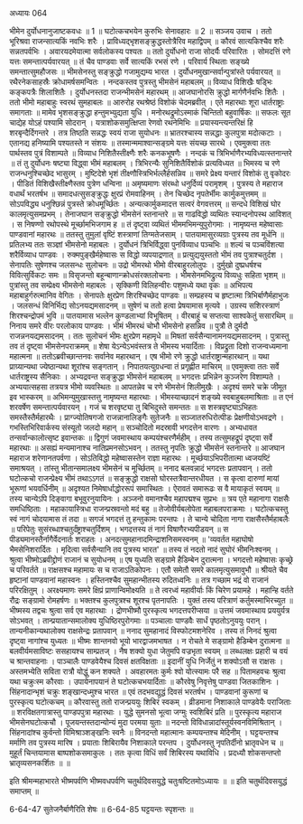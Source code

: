 अध्यायः 064

भीमेन दुर्योधनानुजाष्टकवधः ॥ 1 ॥ घटोत्कचभयेन कुरुभिः सेनावहारः ॥ 2 ॥
सञ्जय उवाच ।
ततो भूरिश्रवा राजन्सात्यकिं नवभिः शरैः ।
प्राविध्यद्भृशसङ्क्रुद्धस्तोत्रैरिव महाद्विपम् ॥
कौरवं सात्यकिश्चैव शरैः सन्नतपर्वभिः ।
अवारयदमेयात्मा सर्वलोकस्य पश्यतः ॥
ततो दुर्योधनो राजा सोदर्यैः परिवारितः ।
सोमदत्तिं रणे यत्तः समन्तात्पर्यवारयत् ॥
तं चैव पाण्डवाः सर्वे सात्यकिं रभसं रणे ।
परिवार्य स्थिताः सङ्ख्ये समन्तात्सुमहौजसः ॥
भीमसेनस्तु सङ्क्रुद्धो गजामुद्यम्य भारत ।
दुर्योधनमुखान्सर्वान्पुत्रांस्ते पर्यवारयत् ॥
रथैरनेकसाहस्रैः क्रोधामर्षसमन्वितः ।
नन्दकस्तव पुत्रस्तु भीमसेनं महाबलम् ॥
विव्याध विशिखैः षड्भिः कङ्कपत्रैः शिलाशितैः ।
दुर्योधनस्तदा राजन्भीमसेनं महारथम् ॥
आजघानोरसि क्रुद्धो मार्गणैर्नवभिः शितैः ।
ततो भीमो महाबाहुः स्वरथं सुमहाबलः ॥
आरुरोह रथश्रेष्ठं विशोकं चेदमब्रवीत् ।
एते महारथाः शूरा धार्तराष्ट्राः समागताः ॥
मामेव भृशसङ्क्रुद्धा हन्तुमभ्युद्यता युधि ।
मनोरथद्रुमोऽस्माकं चिन्तितो बहुवार्षिकः ॥
सफलः सूत चाद्येह योऽहं पश्यामि सोदरान् ।
यत्राशोकसमुत्क्षिप्ता रेणवो रथनेमिभिः ॥
प्रयास्यन्त्यन्तरिक्षं हि शरबृन्दैर्दिगन्तरे ।
तत्र तिष्ठति सन्नद्धः स्वयं राजा सुयोधनः ॥
भ्रातरश्चास्य सन्नद्धाः कुलपुत्रा मदोत्कटाः ।
एतानद्य हनिष्यामि पश्यतस्ते न संशयः ॥
तस्मान्ममाश्वान्सङ्ग्रमे यत्तः संयच्छ सारथे ।
एवमुक्त्वा ततः पार्थस्तव पुत्रं विशाम्पते ॥
विव्याध निशितैस्तीक्ष्णैः शरैः कनकभूषणैः ।
नन्दकं च त्रिभिर्भाणैरभ्यविध्यत्स्तनान्तरे ॥
तं तु दुर्योधनः षष्ट्या विद्ध्वा भीमं महाबलम् ।
त्रिभिरन्यैः सुनिशितैर्विशोकं प्रत्यविध्यत ॥
भिमस्य च रणे राजन्धनुश्चिच्छेद भासुरम् ।
मुष्टिदेशे भृशं तीक्ष्णौस्त्रिभिर्भल्लैर्हसन्निव ॥
समरे प्रेक्ष्य यन्तारं विशोकं तु वृकोदरः ।
पीडितं विशिखैस्तीक्ष्णैस्तव पुत्रेण धन्विना ॥
अमृष्यमाणः संरब्धो धनुर्दिव्यं परामृशम् ।
पुत्रस्य ते महाराज वधार्थं भरतर्षभ ॥
समादधत्सुसङ्क्रुद्धः क्षुरप्रं रोमवाहिनम् ।
तेन चिच्छेद नृपतेर्भीमः कार्मुकमुत्तमम् ॥
सोऽपविद्ध्य धनुश्छिन्नं पुत्रस्ते क्रोधमूर्च्छितः ।
अन्यत्कार्मुकमादत्त सत्वरं वेगवत्तरम् ॥
सन्दधे विशिखं घोर कालमृत्युसमप्रभम् ।
तेनाजघान सङ्क्रुद्धो भीमसेनं स्तनान्तरे ॥
स गाढविद्धो व्यथितः स्यान्दनोपस्थ आविशत् ।
स निषण्णो रथोपस्थे मूर्च्छामभिजगाम ह ॥
तं दृष्ट्वा व्यथितं भीममभिमन्युपुरोगमाः ।
नामृष्यन्त महेष्वासाः पाण्डवानां महारथः ॥
ततस्तु तुमुलां वृष्टिं शस्त्राणां तिग्मतेजसाम् ।
पातयामासुरव्यग्राः पुत्रस्य तव मूर्धनि ॥
प्रतिलभ्य ततः सञ्ज्ञां भीमसेनो महाबलः ।
दुर्योधनं त्रिभिर्विद्ध्वा पुनर्विव्याध पञ्चभिः ॥
शल्यं च पञ्चविंशत्या शरैर्विव्याध पाण्डवः ।
रुक्मपुङ्खैर्महेष्वासः स विद्धो व्यपयाद्रणात् ॥
प्रत्युद्ययुस्ततो भीमं तव पुत्राश्चतुर्दश ।
सेनापतिः सुषेणश्च जलसन्धः सुलोचनः ॥
उद्रो भीमरथो भीमो वीरबाहुरलोलुपः ।
दुर्मुखो दुष्प्रधर्षश्च विवित्सुर्विकटः समः ॥
विसृजन्तो बहून्बाणान्क्रोधसंरक्तलोचनाः ।
भीमसेनमभिद्रुत्य विव्यधुः सहिता भृशम् ॥
पुत्रांस्तु तव सम्प्रेक्ष्य भीमसेनो महाबलः ।
सृक्किणी विलिहन्वीरः पशुमध्ये यथा वृकः ॥
अभिपत्य महाबाहुर्गरुत्मानिव वेगितः ।
सेनापतेः क्षुरप्रेण शिरश्चिच्छेद पाण्डवः ॥
सम्प्रहस्य च हृष्टात्मा त्रिभिर्बाणैर्महाभुजः ।
जलसन्धं विनिर्भिद्य सोऽनयद्यमसादनम् ॥
सुषेणं च ततो हत्वा प्रेषयामास मृत्यवे ।
उग्रस्य सशिरस्त्राणं शिरश्चन्द्रोपमं भुवि ॥
पातयामास भल्लेन कुण्डलाभ्यां विभूषितम् ।
वीरबाहुं च सप्तत्या साश्वकेतुं ससारथिम् ॥
निनाय समरे वीरः परलोकाय पाण्डवः ।
भीमं भीमरथं चोभौ भीमसेनो हसन्निव ॥
पुत्रौ ते दुर्मदौ राजन्ननयद्यमसादनम् ।
ततः सुलोचनं भीमः क्षुरप्रेण महामृधे ॥
मिषतां सर्वसैन्यानामनयद्यमसादनम् ।
पुत्रास्तु तव तं दृष्ट्वा भीमसेनपराक्रमम् ॥
शेषा येऽन्येऽभवंस्तत्र ते भीमस्य भयार्दिताः ।
विप्रद्रुता दिशो राजन्वध्यमाना महात्मना ॥
ततोऽब्रवीच्छान्तनवः सर्वानेव महारथान् ।
एष भीमो रणे क्रुद्धो धार्तराष्ट्रान्महारथान् ॥
यथा प्राग्र्यान्यथा ज्येष्ठान्यथा शूरांश्च सङ्गतान् ।
निपातयत्युग्रधन्वा तं प्रगृह्णीत माचिरम् ॥
एवमुक्त्वा ततः सर्वे धार्तराष्ट्रस्य सैनिकाः ।
अभ्यद्रवन्त सङ्क्रुद्धा भीमसेनं महाबलम् ॥
भगदत्तः प्रभिन्नेन कुञ्जरेण विशाम्पते ।
अभ्ययात्सहसा तत्रयत्र भीमो व्यवस्थितः ॥
आपतन्नेव च रणे भीमसेनं शिलीमुखैः ।
अदृश्यं समरे चक्रे जीमूत इव भास्करम् ॥
अभिमन्युमुखास्तत्तु नामृष्यन्त महारथाः ।
भीमस्याच्छादनं शङ्ख्ये स्वबाहुबलमाश्रिताः ॥
त एनं शरवर्षेण समन्तात्पर्यवारयन् ।
गजं च शरवृष्ट्या तु बिभिदुस्ते समन्ततः ॥
स शस्त्रवृष्ट्याऽभिहतः समस्तैस्तैर्महारथैः ।
प्राग्ज्योतिषगजो राजन्नानालिङ्गैः सुतेजनैः ॥
सञ्जातरुधिरोत्पीडः प्रेक्षणीयोऽभवद्रणे ।
गभस्तिभिरिवार्कस्य संस्यूतो जलदो महान् ॥
सञ्चोदितो मदस्रावी भगदत्तेन वारणः ।
अभ्यधावत तन्सर्वान्कालोत्सृष्ट इवान्तकः ॥
द्विगुणं जवमास्थाय कम्पयंश्चरणैर्महीम् ।
तस्य तत्सुमहद्रूपं दृष्ट्वा सर्वे महारथाः ॥
असह्यं मन्यमानाश्च नातिप्रमनसोऽभवन् ।
ततस्तु नृपतिः क्रुद्धो भीमसेनं स्तनान्तरे ॥
आजघान महाराज शरेणानतपर्वणा ।
सोऽतिविद्धो महेष्वासस्तेन राज्ञा महारथः ।
मूर्च्छयाऽभिपरीतात्मा ध्वजयष्टिं समाश्रयत् ।
तांस्तु भीतान्समालक्ष्य भीमसेनं च मूर्च्छितम् ॥
ननाद बलवन्नादं भगदत्तः प्रतापवान् ।
ततो घटोत्कचो राजन्प्रेक्ष्य भीमं तथाऽऽगतं ॥
सङ्क्रुद्धो राक्षसो घोरस्तत्रैवान्तरधीयत ।
स कृत्वा दारुणां मायां भूरूणां भयवर्धिनीम् ॥
अदृश्यत निमेषार्धाद्धोररूपं समास्थितः ।
ऐरावतं समारूढः स वै मायाकृतं स्वयम् ॥
तस्य चान्येऽपि दिङ्वागा बभूवुरनुयायिनः ।
अञ्जनो वमानश्चैव महापद्मश्च सुप्रभः ॥
त्रय एते महानागा राक्षसैः समधिष्ठिताः ।
महाकायास्त्रिधा राजन्प्रस्रवन्तो मदं बहु ॥
तेजोवीर्यबलोपेता महाबलपराक्रमाः ।
घटोत्कचस्तु स्वं नागं चोदयामास तं तदा ॥
सगजं भगदत्तं तु हन्तुकामः परन्तपः ।
ते चान्ये चोदिता नागा राक्षसैस्तैर्महाबलैः ॥
परिपेतुः सुसंरब्धाश्चतुर्दंष्ट्राश्चतुर्दिशम् ।
भगदत्तस्य तं नागं विषाणैरभ्यपीडयन् ॥
स पीड्यमानस्तैर्नागैर्वेदनार्तः शराहतः ।
अनदत्सुमहानादमिन्द्राशनिसमस्वनम् ॥
\'व्यवर्तत महाघोषो भैमसेनिशरार्दितः ।
मृदित्वा सर्वसैन्यानि तव पुत्रस्य भारत\' ॥
तस्य तं नदतो नादं सुघोरं भीमनिःश्वनम् ।
श्रुत्वा भीष्मोऽब्रवीद्द्रोणं राजानं च सुयोधनम् ॥
एष युध्यति सङ्ग्रामे हैडिम्बेन दुरात्मना ।
भगदत्तो महेष्वासः कृच्छ्रे च परिवर्तते ॥
राक्षसश्च महामायः स च राजाऽतिकोपनः ।
एतौ समेतौ समरे कालमृत्युसमावुभौ ॥
श्रीयते चैव हृष्टानां पाण्डवानां महास्वनः ।
हस्तिनश्चैव सुमहान्भीतस्य रुदितध्वनिः ॥
तत्र गच्छाम भद्रं वो राजानं परिरक्षितुम् ।
अरक्ष्यमाणः समरे क्षिप्रं प्राणान्विमोक्ष्यति ॥
ते त्वरध्वं महावीर्याः किं चिरेण प्रयामहे ।
महान्हि वर्तते रौद्रः सङ्ग्रामो रोमहर्षणः ॥
भक्तश्च कुलपुत्रश्च शूरश्च पृतनापतिः ।
युक्तं तस्य परित्राणं कर्तुमस्माभिरच्युत ॥
भीष्मस्य तद्वचः श्रुत्वा सर्व एव महारथाः ।
द्रोणभीष्मौ पुरस्कृत्य भगदत्तपरीप्सया ॥
उत्तमं जवमास्थाय प्रययुर्यत्र सोऽभवत् ।
तान्प्रयातान्समालोक्य युधिष्ठिरपुरोगमाः ॥
पञ्चालाः पाण्डवैः सार्धं पृष्ठतोऽनुययुः परान् ।
तान्यनीकान्यथालोक्य राक्षसेन्द्रः प्रतापवान् ॥
ननाद सुमहानादं विस्फोटमशनेरिव ।
तस्य तं निनदं श्रुत्वा दृष्ट्वा नागांश्च युध्यतः ॥
भीष्मः शान्तनवो भूयो भारद्वाजमभाषत ।
न रोचते मे सङ्ग्रामो हैडिम्बेन दुरात्मना ॥
बलवीर्यमसाविष्टः ससहायश्च साम्प्रतज् ।
नैष शक्यो युधा जेतुमपि वज्रभृता स्वयम् ॥
लब्धलक्षः प्रहारी च वयं च श्रान्तवाहनाः ।
पाञ्चालैः पाण्डवेयैश्च दिवसं क्षतविक्षताः ॥
इदानीं युधि निर्जेतुं न शक्योऽसौ स राक्षसः ।
अस्तमभ्येति सविता रात्रौ योद्धुं कन शक्यते ।
अवहारमतः कुर्मः श्वो योत्स्यामः परै सह ॥
पितामहवचः श्रुत्वा यथा चक्रुःस्म कौरवाः ।
उपायेनापयानं ते घटोत्कचभयार्दिताः ॥
कौरवेषु निवृत्तेषु पाण्डवा जितकाशिनः ।
सिंहनादान्भृशं चक्रुः शङ्खान्दध्मुश्च भारत ॥
एवं तदभवद्युद्धं दिवसं भरतर्षभ ।
पाण्डवानां कुरूणां च पुरस्कृत्य घटोत्कचम् ॥
कौरवास्तु ततो राजन्प्रययुः शिबिरं स्वकम् ।
व्रीडमाना निशाकाले पाण्डवेयैः पराजिताः ॥
शरविक्षतगात्रास्तु पाण्डपपुत्रा महारथाः ।
युद्धे सुमनसो भूत्वा जग्मुः स्वशिबिरं प्रति ॥
पुरस्कृत्य महाराज भीमसेनघटोत्कचौ ।
पूजयन्तस्तदान्योन्यं मुदा परमया युताः ॥
नदन्तो विविधान्नादांस्तूर्यस्वनविमिश्रितान् ।
सिंहनादांश्च कुर्वन्तो विमिश्राञ्शङ्खनिः स्वनैः ॥
विनदन्तो महात्मानः कम्पयन्तश्च मेदिनीम् ।
घट्टयन्तश्च मर्माणि तव पुत्रस्य मारिष ।
प्रयाताः शिबिरायैव निशाकाले परन्तप ।
दुर्योधनस्तु नृपतिर्दीनो भ्रातृवधेन च ॥
मुहूर्तं चिन्तयामास बाष्पशोकसमाकुलः ।
ततः कृत्वा विधिं सर्वं शिबिरस्य यथाविधि ।
प्रदध्यौ शोकसन्तप्तो भ्रातृव्यसनकर्शितः ॥ ॥

इति श्रीमन्महाभारते भीष्मपर्वणि भीष्मवधपर्वणि चतुर्थदिवसयुद्धे चतुःषष्टितमोऽध्यायः ॥ ॥ इति चतुर्थदिवसयुद्धं समाप्तम् ॥

6-64-47 सुतेजनैर्बाणैरिति शेषः ॥ 6-64-85 घट्टयन्तः स्पृशन्तः ॥
